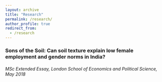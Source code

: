 ```yaml
---
layout: archive
title: "Research"
permalink: /research/
author_profile: true
redirect_from:
  - /research
---
```

### Sons of the Soil: Can soil texture explain low female employment and gender norms in India?  
###### MSc Extended Essay, London School of Economics and Political Science, May 2018


